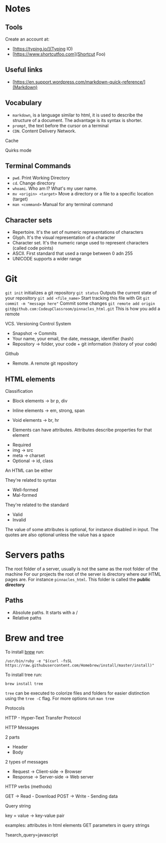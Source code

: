 # Notes

## Tools

Create an account at:

* [https://typing.io/](Typing IO)
* [https://www.shortcutfoo.com](Shortcut Foo)

## Useful links

* [https://en.support.wordpress.com/markdown-quick-reference/](Markdown)

## Vocabulary

* `markdown`, is a language similar to html, it is used to describe the structure of a document. The advantage is its syntax is shorter.
* `prompt`, the text before the cursor on a terminal
* `CDN`. Content Delivery Network.

Cache

Quirks mode

## Terminal Commands

* `pwd`. Print Working Directory
* `cd`. Change directory
* `whoami`. Who am I? What's my user name.
* `mv <origin> <target>` Move a directory or a file to a specific location (target)
* `man <command>` Manual for any terminal command

## Character sets

* Repertoire. It's the set of numeric representations of characters
* Glyph. It's the visual representation of a character
* Character set. It's the numeric range used to represent characters (called code points)
* ASCII. First standard that used a range between  0 adn 255
* UNICODE supports a wider range

# Git

`git init` initializes a git repository
`git status` Outputs the current state of your repository
`git add <file_name>` Start tracking this file with Git
`git commit -m "message here"` Commit some changes
`git remote add origin git@github.com:CodeupClassroom/pinnacles_html.git` This is how you add a remote


VCS. Versioning Control System

* Snapshot -> Commits
* Your name, your email, the date, message, identifier (hash)
* Repository -> folder, your code + git information (history of your code)

Github

* Remote. A remote git repository

## HTML elements

Classification

* Block elements -> br p, div 
* Inline elements -> em, strong, span
* Void elements -> br, hr

* Elements can have attributes. Attributes describe properties for that element

- Required
 - img -> src
 - meta -> charset
- Optional -> id, class

An HTML can be either

They're related to syntax
* Well-formed
* Mal-formed

They're related to the standard
* Valid 
* Invalid

The value of some attributes is optional, for instance disabled in input.
The quotes are also optional unless the value has a space

# Servers paths

The root folder of a server, usually is not the same as the root folder of the machine
For our projects the root of the server is directory where our HTML pages are. For instance `pinnacles_html`. This folder is called the **public directory** 

## Paths

* Absolute paths. It starts with a /
* Relative paths


# Brew and tree

To install [brew](https://brew.sh/) run:

```
/usr/bin/ruby -e "$(curl -fsSL https://raw.githubusercontent.com/Homebrew/install/master/install)"
```

To install tree run:

```
brew install tree
```

`tree` can be executed to colorize files and folders for easier distinction using the `tree -C` flag. For more options run `man tree`

Protocols

HTTP - Hyper-Text Transfer Protocol

HTTP Messages

2 parts
* Header
* Body

2 types of messages
* Request   -> Client-side -> Browser
* Response  -> Server-side -> Web server

HTTP verbs (methods)

GET   -> Read - Download
POST  -> Write - Sending data

Query string

key = value -> key-value pair

examples:
attributes in html elements
GET parameters in query strings

?search_query=javascript



























